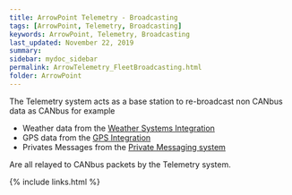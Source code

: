 ```yaml
---
title: ArrowPoint Telemetry - Broadcasting
tags: [ArrowPoint, Telemetry, Broadcasting]
keywords: ArrowPoint, Telemetry, Broadcasting
last_updated: November 22, 2019
summary:
sidebar: mydoc_sidebar
permalink: ArrowTelemetry_FleetBroadcasting.html
folder: ArrowPoint
---
```


The Telemetry system acts as a base station to re-broadcast non CANbus data as CANbus for example

* Weather data from the [Weather Systems Integration](ArrowTelemetry_WeatherIntegration.html)
* GPS data from the [GPS Integration](ArrowTelemetry_GPSIntegration.html)
* Privates Messages from the [Private Messaging system](ArrowTelemetry_FleetMessaging.html) 

Are all relayed to CANbus packets by the Telemetry system.

{% include links.html %}